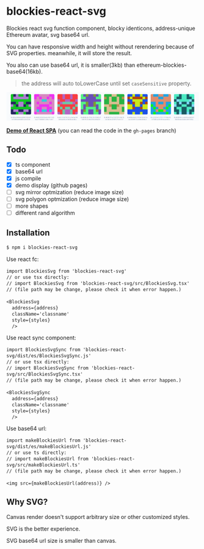 # blockies-react-svg

Blockies react svg function component, blocky identicons, address-unique Ethereum avatar, svg base64 url.

You can have responsive width and height without rerendering because of SVG properties. meanwhile, it will store the result.

You also can use base64 url, it is smaller(3kb) than ethereum-blockies-base64(16kb).

> the address will auto toLowerCase until set `caseSensitive` property.

![Sample of generated blockies](sample.png "Blockies")

[**Demo of React SPA**](https://yysuni.github.io/blockies-react-svg/) (you can read the code in the `gh-pages` branch)

## Todo
- [x] ts component
- [x] base64 url
- [x] js compile
- [x] demo display (github pages)
- [ ] svg mirror optmization (reduce image size)
- [ ] svg polygon optmization (reduce image size)
- [ ] more shapes
- [ ] different rand algorithm

## Installation

```bash
$ npm i blockies-react-svg
```

Use react fc:

```tsx
import BlockiesSvg from 'blockies-react-svg'
// or use tsx directly:
// import BlockiesSvg from 'blockies-react-svg/src/BlockiesSvg.tsx'
// (file path may be change, please check it when error happen.)

<BlockiesSvg 
  address={address}
  className='classname'
  style={styles} 
  />
```

Use react sync component:

```tsx
import BlockiesSvgSync from 'blockies-react-svg/dist/es/BlockiesSvgSync.js'
// or use tsx directly:
// import BlockiesSvgSync from 'blockies-react-svg/src/BlockiesSvgSync.tsx'
// (file path may be change, please check it when error happen.)

<BlockiesSvgSync 
  address={address} 
  className='classname'
  style={styles} 
  />
```

Use base64 url:

```tsx
import makeBlockiesUrl from 'blockies-react-svg/dist/es/makeBlockiesUrl.js'
// or use ts directly:
// import makeBlockiesUrl from 'blockies-react-svg/src/makeBlockiesUrl.ts'
// (file path may be change, please check it when error happen.)

<img src={makeBlockiesUrl(address)} />
```

## Why SVG?

Canvas render doesn't support arbitrary size or other customized styles.

SVG is the better experience.

SVG base64 url size is smaller than canvas.
